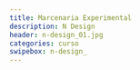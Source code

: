 ```yaml
---
title: Marcenaria Experimental
description: N Design
header: n-design_01.jpg
categories: curso
swipebox: n-design_
---
```

